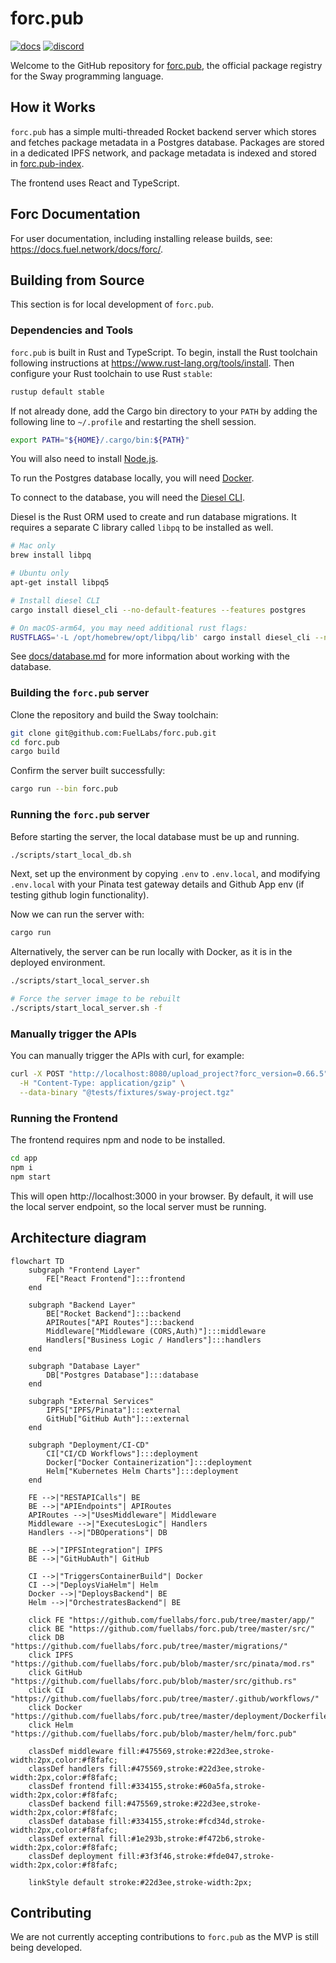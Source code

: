 # forc.pub

[![docs](https://docs.rs/forc/badge.svg)](https://docs.rs/forc/)
[![discord](https://img.shields.io/badge/chat%20on-discord-orange?&logo=discord&logoColor=ffffff&color=7389D8&labelColor=6A7EC2)](https://discord.gg/xfpK4Pe)

Welcome to the GitHub repository for [forc.pub](https://forc.pub/), the official package registry for the Sway programming language.

## How it Works

`forc.pub` has a simple multi-threaded Rocket backend server which stores and fetches package metadata in a Postgres database. Packages are stored in a dedicated IPFS network, and package metadata is indexed and stored in [forc.pub-index](https://github.com/FuelLabs/forc.pub-index).

The frontend uses React and TypeScript.

## Forc Documentation

For user documentation, including installing release builds, see: <https://docs.fuel.network/docs/forc/>.

## Building from Source

This section is for local development of `forc.pub`.

### Dependencies and Tools

`forc.pub` is built in Rust and TypeScript. To begin, install the Rust toolchain following instructions at <https://www.rust-lang.org/tools/install>. Then configure your Rust toolchain to use Rust `stable`:

```sh
rustup default stable
```

If not already done, add the Cargo bin directory to your `PATH` by adding the following line to `~/.profile` and restarting the shell session.

```sh
export PATH="${HOME}/.cargo/bin:${PATH}"
```

You will also need to install [Node.js](https://nodejs.org/en/learn/getting-started/how-to-install-nodejs).

To run the Postgres database locally, you will need [Docker](https://docs.docker.com/engine/install/).

To connect to the database, you will need the [Diesel CLI](https://diesel.rs/guides/getting-started).

Diesel is the Rust ORM used to create and run database migrations. It requires a separate C library called `libpq` to be installed as well.

```sh
# Mac only
brew install libpq

# Ubuntu only
apt-get install libpq5

# Install diesel CLI
cargo install diesel_cli --no-default-features --features postgres

# On macOS-arm64, you may need additional rust flags:
RUSTFLAGS='-L /opt/homebrew/opt/libpq/lib' cargo install diesel_cli --no-default-features --features postgres
```

See [docs/database.md](database.md) for more information about working with the database.

### Building the `forc.pub` server

Clone the repository and build the Sway toolchain:

```sh
git clone git@github.com:FuelLabs/forc.pub.git
cd forc.pub
cargo build
```

Confirm the server built successfully:

```sh
cargo run --bin forc.pub
```

### Running the `forc.pub` server

Before starting the server, the local database must be up and running.

```sh
./scripts/start_local_db.sh
```

Next, set up the environment by copying `.env` to `.env.local`, and modifying `.env.local` with your Pinata test gateway details and Github App env (if testing github login functionality).

Now we can run the server with:

```sh
cargo run
```

Alternatively, the server can be run locally with Docker, as it is in the deployed environment.

```sh
./scripts/start_local_server.sh

# Force the server image to be rebuilt
./scripts/start_local_server.sh -f
```

### Manually trigger the APIs

You can manually trigger the APIs with curl, for example:

```bash
curl -X POST "http://localhost:8080/upload_project?forc_version=0.66.5" \
  -H "Content-Type: application/gzip" \
  --data-binary "@tests/fixtures/sway-project.tgz"
```

### Running the Frontend

The frontend requires npm and node to be installed.

```sh
cd app
npm i
npm start
```

This will open http://localhost:3000 in your browser. By default, it will use the local server endpoint, so the local server must be running.

## Architecture diagram

```mermaid
flowchart TD
    subgraph "Frontend Layer"
        FE["React Frontend"]:::frontend
    end

    subgraph "Backend Layer"
        BE["Rocket Backend"]:::backend
        APIRoutes["API Routes"]:::backend
        Middleware["Middleware (CORS,Auth)"]:::middleware
        Handlers["Business Logic / Handlers"]:::handlers
    end

    subgraph "Database Layer"
        DB["Postgres Database"]:::database
    end

    subgraph "External Services"
        IPFS["IPFS/Pinata"]:::external
        GitHub["GitHub Auth"]:::external
    end

    subgraph "Deployment/CI-CD"
        CI["CI/CD Workflows"]:::deployment
        Docker["Docker Containerization"]:::deployment
        Helm["Kubernetes Helm Charts"]:::deployment
    end

    FE -->|"RESTAPICalls"| BE
    BE -->|"APIEndpoints"| APIRoutes
    APIRoutes -->|"UsesMiddleware"| Middleware
    Middleware -->|"ExecutesLogic"| Handlers
    Handlers -->|"DBOperations"| DB

    BE -->|"IPFSIntegration"| IPFS
    BE -->|"GitHubAuth"| GitHub

    CI -->|"TriggersContainerBuild"| Docker
    CI -->|"DeploysViaHelm"| Helm
    Docker -->|"DeploysBackend"| BE
    Helm -->|"OrchestratesBackend"| BE

    click FE "https://github.com/fuellabs/forc.pub/tree/master/app/"
    click BE "https://github.com/fuellabs/forc.pub/tree/master/src/"
    click DB "https://github.com/fuellabs/forc.pub/tree/master/migrations/"
    click IPFS "https://github.com/fuellabs/forc.pub/blob/master/src/pinata/mod.rs"
    click GitHub "https://github.com/fuellabs/forc.pub/blob/master/src/github.rs"
    click CI "https://github.com/fuellabs/forc.pub/tree/master/.github/workflows/"
    click Docker "https://github.com/fuellabs/forc.pub/tree/master/deployment/Dockerfile"
    click Helm "https://github.com/fuellabs/forc.pub/blob/master/helm/forc.pub"

    classDef middleware fill:#475569,stroke:#22d3ee,stroke-width:2px,color:#f8fafc;
    classDef handlers fill:#475569,stroke:#22d3ee,stroke-width:2px,color:#f8fafc;
    classDef frontend fill:#334155,stroke:#60a5fa,stroke-width:2px,color:#f8fafc;
    classDef backend fill:#475569,stroke:#22d3ee,stroke-width:2px,color:#f8fafc;
    classDef database fill:#334155,stroke:#fcd34d,stroke-width:2px,color:#f8fafc;
    classDef external fill:#1e293b,stroke:#f472b6,stroke-width:2px,color:#f8fafc;
    classDef deployment fill:#3f3f46,stroke:#fde047,stroke-width:2px,color:#f8fafc;

    linkStyle default stroke:#22d3ee,stroke-width:2px;
```

## Contributing

We are not currently accepting contributions to `forc.pub` as the MVP is still being developed.
